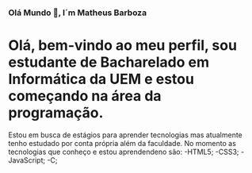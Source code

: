 ### Olá Mundo 👋, I´m Matheus Barboza

<h1>Olá, bem-vindo ao meu perfil, sou estudante de Bacharelado em Informática da UEM e estou começando na área da programação.</h1>
Estou em busca de estágios para aprender tecnologias mas atualmente tenho estudado por conta própria além da faculdade.
No momento as tecnologias que conheço e estou aprendendeno são:
-HTML5;
-CSS3;
-JavaScript;
-C;







